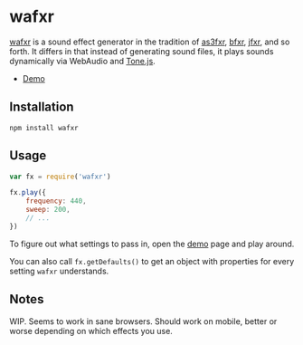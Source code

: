 
# wafxr

[wafxr](https://github.com/andyhall/wafxr) is a sound effect generator in the tradition of 
[as3fxr](http://www.superflashbros.net/as3sfxr/), 
[bfxr](http://www.bfxr.net/), 
[jfxr](http://jfxr.frozenfractal.com/), 
and so forth. It differs in that instead of generating sound files, it plays sounds 
dynamically via WebAudio and [Tone.js](https://github.com/Tonejs/Tone.js/).

 * [Demo](https://andyhall.github.io/wafxr/)

## Installation

```shell
npm install wafxr
```

## Usage

```js
var fx = require('wafxr')

fx.play({
    frequency: 440,
    sweep: 200,
    // ...
})
```

To figure out what settings to pass in, 
open the [demo](https://andyhall.github.io/wafxr/) page and play around.

You can also call `fx.getDefaults()` to get an object with properties
for every setting `wafxr` understands.

## Notes

WIP. Seems to work in sane browsers. 
Should work on mobile, better or worse depending on which effects you use. 



